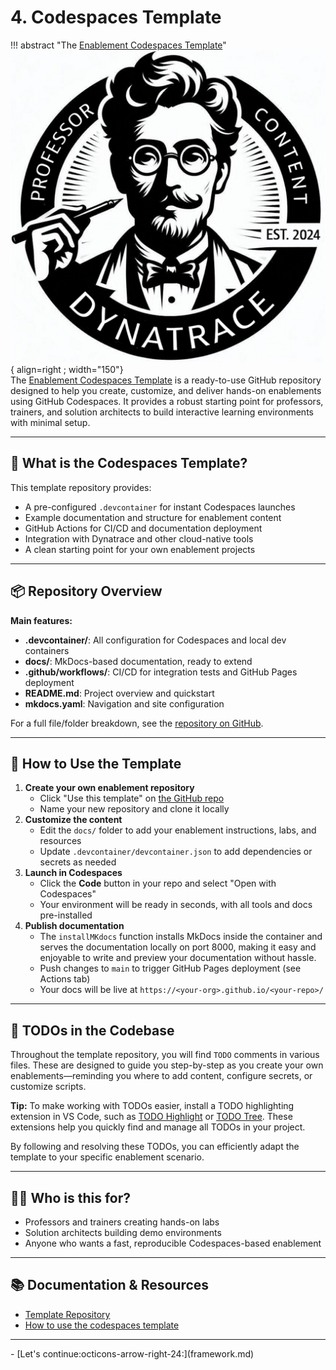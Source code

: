 
# 4. Codespaces Template


!!! abstract "The [Enablement Codespaces Template](https://github.com/dynatrace-wwse/enablement-codespaces-template)"
	![professors](img/dt_professors.png){ align=right ; width="150"}  
	The [Enablement Codespaces Template](https://github.com/dynatrace-wwse/enablement-codespaces-template) is a ready-to-use GitHub repository designed to help you create, customize, and deliver hands-on enablements using GitHub Codespaces. It provides a robust starting point for professors, trainers, and solution architects to build interactive learning environments with minimal setup.

---


## 🚀 What is the Codespaces Template?

This template repository provides:

- A pre-configured `.devcontainer` for instant Codespaces launches
- Example documentation and structure for enablement content
- GitHub Actions for CI/CD and documentation deployment
- Integration with Dynatrace and other cloud-native tools
- A clean starting point for your own enablement projects

---

## 📦 Repository Overview

**Main features:**

- **.devcontainer/**: All configuration for Codespaces and local dev containers
- **docs/**: MkDocs-based documentation, ready to extend
- **.github/workflows/**: CI/CD for integration tests and GitHub Pages deployment
- **README.md**: Project overview and quickstart
- **mkdocs.yaml**: Navigation and site configuration

For a full file/folder breakdown, see the [repository on GitHub](https://github.com/dynatrace-wwse/enablement-codespaces-template).

---

## 📝 How to Use the Template

1. **Create your own enablement repository**
	- Click "Use this template" on [the GitHub repo](https://github.com/dynatrace-wwse/enablement-codespaces-template)
	- Name your new repository and clone it locally
2. **Customize the content**
	- Edit the `docs/` folder to add your enablement instructions, labs, and resources
	- Update `.devcontainer/devcontainer.json` to add dependencies or secrets as needed
3. **Launch in Codespaces**
	- Click the **Code** button in your repo and select "Open with Codespaces"
	- Your environment will be ready in seconds, with all tools and docs pre-installed
4. **Publish documentation**
	- The `installMKdocs` function installs MkDocs inside the container and serves the documentation locally on port 8000, making it easy and enjoyable to write and preview your documentation without hassle.
    - Push changes to `main` to trigger GitHub Pages deployment (see Actions tab)
	- Your docs will be live at `https://<your-org>.github.io/<your-repo>/`

---
## 📝 TODOs in the Codebase

Throughout the template repository, you will find `TODO` comments in various files. These are designed to guide you step-by-step as you create your own enablements—reminding you where to add content, configure secrets, or customize scripts.

**Tip:**
To make working with TODOs easier, install a TODO highlighting extension in VS Code, such as [TODO Highlight](https://marketplace.visualstudio.com/items?itemName=wayou.vscode-todo-highlight) or [TODO Tree](https://marketplace.visualstudio.com/items?itemName=Gruntfuggly.todo-tree). These extensions help you quickly find and manage all TODOs in your project.

By following and resolving these TODOs, you can efficiently adapt the template to your specific enablement scenario.

---

## 🧑‍🏫 Who is this for?

- Professors and trainers creating hands-on labs
- Solution architects building demo environments
- Anyone who wants a fast, reproducible Codespaces-based enablement


---

## 📚 Documentation & Resources

- [Template Repository](https://github.com/dynatrace-wwse/enablement-codespaces-template)
- [How to use the codespaces template](https://dynatrace-wwse.github.io/enablement-codespaces-template/)


---

<div class="grid cards" markdown>
- [Let's continue:octicons-arrow-right-24:](framework.md)
</div>